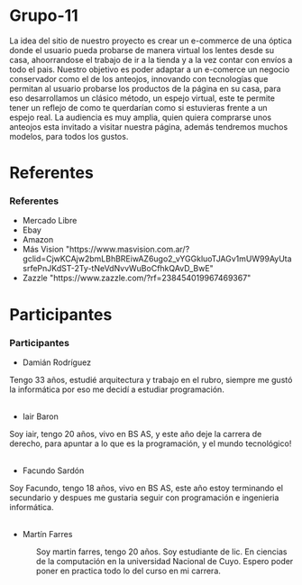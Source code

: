 # Grupo-11

La idea del sitio de nuestro proyecto es crear un e-commerce de una óptica donde el usuario pueda probarse de manera virtual los lentes desde su casa, ahoorrandose el trabajo de ir a la tienda y a la vez contar con envíos a todo el pais.
Nuestro objetivo es poder adaptar a un e-comerce un negocio conservador como el de los anteojos, innovando con tecnologías que permitan al usuario probarse los productos de la página en su casa, para eso desarrollamos un clásico método, un espejo virtual, este te permite tener un reflejo de como te querdarían como si estuvieras frente a un espejo real.
La audiencia es muy amplia, quien quiera comprarse unos anteojos esta invitado a visitar nuestra página, además tendremos muchos modelos, para todos los gustos.

# Referentes

<h3>Referentes</h3>
<ul>
  <li>Mercado Libre</li>
  <li>Ebay</li>
  <li>Amazon</li>
  <li>Más Vision  "https://www.masvision.com.ar/?gclid=CjwKCAjw2bmLBhBREiwAZ6ugo2_vYGGkluoTJAGv1mUW99AyUtasrfePnJKdST-2Ty-tNeVdNvvWuBoCfhkQAvD_BwE"</li>
  <li>Zazzle "https://www.zazzle.com/?rf=238454019967469367"</li>
</ul>

# Participantes

<h3>Participantes</h3>
<ul>
  <li>Damián Rodríguez</li>
</ul>
Tengo 33 años, estudié arquitectura y trabajo en el rubro, siempre me gustó la informática por eso me decidí a estudiar programación.
<ul>
</br>
  <li>Iair Baron</li>
</ul>
Soy iair, tengo 20 años, vivo en BS AS, y este año deje la carrera de derecho, para apuntar a lo que es la programación, y el mundo tecnológico! 
<ul>
</br>
  <li>Facundo Sardón</li>
</ul>
Soy Facundo, tengo 18 años, vivo en BS AS, este año estoy terminando el secundario y despues me gustaria seguir con programación e ingenieria informática.
<ul>
</br>
  <li>Martín Farres</li>
<ul>
Soy martin farres, tengo 20 años. Soy estudiante de lic. En ciencias de la computación en la universidad Nacional de Cuyo. Espero poder poner en practica todo lo del curso en mi carrera.
</ul>
